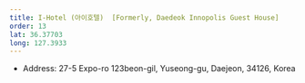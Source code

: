 ```yaml
---
title: I-Hotel (아이호텔)  [Formerly, Daedeok Innopolis Guest House]
order: 13
lat: 36.37703
long: 127.3933
---
```

- Address: 27-5 Expo-ro 123beon-gil, Yuseong-gu, Daejeon, 34126, Korea
